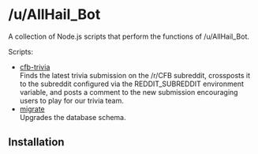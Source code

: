 # /u/AllHail_Bot

A collection of Node.js scripts that perform the functions of /u/AllHail_Bot.

Scripts:

- [cfb-trivia]()  
  Finds the latest trivia submission on the /r/CFB subreddit, crossposts it to
  the subreddit configured via the REDDIT_SUBREDDIT environment variable, and
  posts a comment to the new submission encouraging users to play for our trivia
  team.
- [migrate]()  
  Upgrades the database schema.

## Installation


